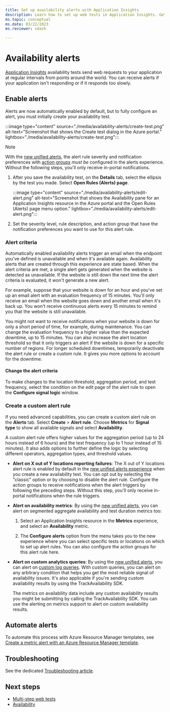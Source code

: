 ```yaml
---
title: Set up availability alerts with Application Insights
description: Learn how to set up web tests in Application Insights. Get alerts if a website becomes unavailable or responds slowly.
ms.topic: conceptual
ms.date: 03/22/2023
ms.reviewer: sdash

---
```


# Availability alerts

[Application Insights](app-insights-overview.md) availability tests send web requests to your application at regular intervals from points around the world. You can receive alerts if your application isn't responding or if it responds too slowly.

## Enable alerts

Alerts are now automatically enabled by default, but to fully configure an alert, you must initially create your availability test.

:::image type="content" source="./media/availability-alerts/create-test.png" alt-text="Screenshot that shows the Create test dialog in the Azure portal." lightbox="./media/availability-alerts/create-test.png":::

> [!NOTE]
> With the [new unified alerts](../alerts/alerts-overview.md), the alert rule severity and notification preferences with [action groups](../alerts/action-groups.md) *must be* configured in the alerts experience. Without the following steps, you'll only receive in-portal notifications.

1. After you save the availability test, on the **Details** tab, select the ellipsis by the test you made. Select **Open Rules (Alerts) page**.

   :::image type="content" source="./media/availability-alerts/edit-alert.png" alt-text="Screenshot that shows the Availability pane for an Application Insights resource in the Azure portal and the Open Rules (Alerts) page menu option." lightbox="./media/availability-alerts/edit-alert.png":::

1. Set the severity level, rule description, and action group that have the notification preferences you want to use for this alert rule.

### Alert criteria

Automatically enabled availability alerts trigger an email when the endpoint you've defined is unavailable and when it's available again. Availability alerts that are created through this experience are state based. When the alert criteria are met, a single alert gets generated when the website is detected as unavailable. If the website is still down the next time the alert criteria is evaluated, it won't generate a new alert.

For example, suppose that your website is down for an hour and you've set up an email alert with an evaluation frequency of 15 minutes. You'll only receive an email when the website goes down and another email when it's back up. You won't receive continuous alerts every 15 minutes to remind you that the website is still unavailable.

You might not want to receive notifications when your website is down for only a short period of time, for example, during maintenance. You can change the evaluation frequency to a higher value than the expected downtime, up to 15 minutes. You can also increase the alert location threshold so that it only triggers an alert if the website is down for a specific number of regions. For longer scheduled downtimes, temporarily deactivate the alert rule or create a custom rule. It gives you more options to account for the downtime.

#### Change the alert criteria

To make changes to the location threshold, aggregation period, and test frequency, select the condition on the edit page of the alert rule to open the **Configure signal logic** window.

### Create a custom alert rule

If you need advanced capabilities, you can create a custom alert rule on the **Alerts** tab. Select **Create** > **Alert rule**. Choose **Metrics** for **Signal type** to show all available signals and select **Availability**.

A custom alert rule offers higher values for the aggregation period (up to 24 hours instead of 6 hours) and the test frequency (up to 1 hour instead of 15 minutes). It also adds options to further define the logic by selecting different operators, aggregation types, and threshold values.

- **Alert on X out of Y locations reporting failures**: The X out of Y locations alert rule is enabled by default in the [new unified alerts experience](../alerts/alerts-overview.md) when you create a new availability test. You can opt out by selecting the "classic" option or by choosing to disable the alert rule. Configure the action groups to receive notifications when the alert triggers by following the preceding steps. Without this step, you'll only receive in-portal notifications when the rule triggers.

- **Alert on availability metrics**: By using the [new unified alerts](../alerts/alerts-overview.md), you can alert on segmented aggregate availability and test duration metrics too:

   1. Select an Application Insights resource in the **Metrics** experience, and select an **Availability** metric.

   1. The **Configure alerts** option from the menu takes you to the new experience where you can select specific tests or locations on which to set up alert rules. You can also configure the action groups for this alert rule here.

- **Alert on custom analytics queries**: By using the [new unified alerts](../alerts/alerts-overview.md), you can alert on [custom log queries](../alerts/alerts-types.md#log-alerts). With custom queries, you can alert on any arbitrary condition that helps you get the most reliable signal of availability issues. It's also applicable if you're sending custom availability results by using the TrackAvailability SDK.

  The metrics on availability data include any custom availability results you might be submitting by calling the TrackAvailability SDK. You can use the alerting on metrics support to alert on custom availability results.

## Automate alerts

To automate this process with Azure Resource Manager templates, see [Create a metric alert with an Azure Resource Manager template](../alerts/alerts-metric-create-templates.md#template-for-an-availability-test-along-with-a-metric-alert).

## Troubleshooting

See the dedicated [Troubleshooting article](troubleshoot-availability.md).

## Next steps

- [Multi-step web tests](availability-multistep.md)
- [Availability](availability-overview.md)
